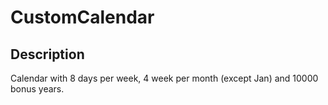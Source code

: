 # CustomCalendar
## Description
Calendar with 8 days per week, 4 week per month (except Jan) and 10000 bonus years.
